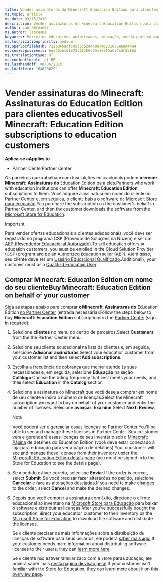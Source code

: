 ```yaml
---
title: Vender assinaturas do Minecraft Education Edition para clientes da área de educação
ms.topic: article
ms.date: 03/15/2019
description: Vender assinaturas do Minecraft Education Edition para clientes da área de educação qualificados.
author: LauraBrenner
ms.author: labrenne
keywords: Parceiros educativos autorizados, educação, venda para educação, escolas
ms.localizationpriority: medium
ms.openlocfilehash: 712b36badfc43c5c62d4c8e74c231076e88d44a4
ms.sourcegitcommit: bae29ab191c72e15259d99c40c69a9e7c3f2b502
ms.translationtype: HT
ms.contentlocale: pt-BR
ms.lasthandoff: 08/06/2019
ms.locfileid: "68820629"
---
```

# <a name="sell-minecraft-education-edition-subscriptions-to-education-customers"></a><span data-ttu-id="a0996-104">Vender assinaturas do Minecraft: Assinaturas do Education Edition para clientes educativos</span><span class="sxs-lookup"><span data-stu-id="a0996-104">Sell Minecraft: Education Edition subscriptions to education customers</span></span>

<span data-ttu-id="a0996-105">**Aplica-se a**</span><span class="sxs-lookup"><span data-stu-id="a0996-105">**Applies to**</span></span>

-  <span data-ttu-id="a0996-106">Partner Center</span><span class="sxs-lookup"><span data-stu-id="a0996-106">Partner Center</span></span>

<span data-ttu-id="a0996-107">Os parceiros que trabalham com instituições educacionais podem **oferecer Minecraft: Assinaturas do** Education Edition para eles.</span><span class="sxs-lookup"><span data-stu-id="a0996-107">Partners who work with education institutions can offer **Minecraft: Education Edition** subscriptions to them.</span></span> <span data-ttu-id="a0996-108">Você adquire a assinatura em nome do cliente no Partner Center e, em seguida, o cliente baixa o software do [Microsoft Store para educação](https://educationstore.microsoft.com).</span><span class="sxs-lookup"><span data-stu-id="a0996-108">You purchase the subscription on the customer's behalf in Partner Center, and then the customer downloads the software from the [Microsoft Store for Education](https://educationstore.microsoft.com).</span></span> 

>[!IMPORTANT]
><span data-ttu-id="a0996-109">Para vender ofertas educacionais a clientes educacionais, você deve ser registrado no programa CSP (Provedor de Soluções na Nuvem) e ser um [AEP (Revendedor Educacional Autorizado)](https://www.mepn.com).</span><span class="sxs-lookup"><span data-stu-id="a0996-109">To sell education offers to education customers, you must be enrolled in the Cloud Solution Provider (CSP) program and be an [Authorized Education seller (AEP)](https://www.mepn.com).</span></span> <span data-ttu-id="a0996-110">Além disso, seu cliente deve ser um [Usuário Educacional Qualificado](https://www.microsoftvolumelicensing.com/DocumentSearch.aspx?Mode=3&DocumentTypeId=7).</span><span class="sxs-lookup"><span data-stu-id="a0996-110">Additionally, your customer must be a [Qualified Education User](https://www.microsoftvolumelicensing.com/DocumentSearch.aspx?Mode=3&DocumentTypeId=7).</span></span>  

 
## <a name="buy-minecraft-education-edition-on-behalf-of-your-customer"></a><span data-ttu-id="a0996-111">Comprar **Minecraft: Education** Edition em nome do seu cliente</span><span class="sxs-lookup"><span data-stu-id="a0996-111">Buy **Minecraft: Education Edition** on behalf of your customer</span></span>

<span data-ttu-id="a0996-112">Siga as etapas abaixo para comprar **o Minecraft: Assinaturas do** Education Edition [no Partner Center](https://partnercenter.microsoft.com/pcv/dashboard/overview
) (entrada necessária):</span><span class="sxs-lookup"><span data-stu-id="a0996-112">Follow the steps below to buy **Minecraft: Education Edition** subscriptions in the [Partner Center](https://partnercenter.microsoft.com/pcv/dashboard/overview
) (sign in required):</span></span>

  1.  <span data-ttu-id="a0996-113">Selecione **clientes** no menu do centro de parceiros.</span><span class="sxs-lookup"><span data-stu-id="a0996-113">Select **Customers** from the the Partner Center menu.</span></span>
  
  2.  <span data-ttu-id="a0996-114">Selecione seu cliente educacional na lista de clientes e, em seguida, selecione **Adicionar assinaturas**.</span><span class="sxs-lookup"><span data-stu-id="a0996-114">Select your education customer from your customer list and then select **Add subscriptions**.</span></span>
  
  3.  <span data-ttu-id="a0996-115">Escolha a frequência de cobrança que melhor atende às suas necessidades e, em seguida, selecione **Educação** na seção **Catálogo**.</span><span class="sxs-lookup"><span data-stu-id="a0996-115">Choose the billing frequency that best meets your needs, and then select **Education** in the **Catalog** section.</span></span>

  4.  <span data-ttu-id="a0996-116">Selecione a assinatura do Minecraft que você deseja comprar em nome de seu cliente e insira o número de licenças.</span><span class="sxs-lookup"><span data-stu-id="a0996-116">Select the Minecraft subscription you want to buy on behalf of your customer and enter the number of licenses.</span></span> <span data-ttu-id="a0996-117">Selecione **avançar: Examine**.</span><span class="sxs-lookup"><span data-stu-id="a0996-117">Select **Next: Review**.</span></span>

      >[!NOTE]
      ><span data-ttu-id="a0996-118">Você poderá ver e gerenciar essas licenças no Partner Center.</span><span class="sxs-lookup"><span data-stu-id="a0996-118">You'll be able to see and manage these licenses in Partner Center.</span></span> <span data-ttu-id="a0996-119">Seu cucstomer verá e gerenciará essas licenças de seu inventário sob o [Minecraft: Página](https://educationstore.microsoft.com/store/details/minecraft-education-edition/9nblggh4r2r6) de detalhes do Education Edition (você deve estar conectado à loja para educação para ver a página de detalhes).</span><span class="sxs-lookup"><span data-stu-id="a0996-119">Your cucstomer will see and manage these licenses from their inventory under the [Minecraft: Education Edition details page](https://educationstore.microsoft.com/store/details/minecraft-education-edition/9nblggh4r2r6) (you must be signed in to the Store for Education to see the details page).</span></span> 

  5.  <span data-ttu-id="a0996-120">Se o pedido estiver correto, selecione **Enviar**.</span><span class="sxs-lookup"><span data-stu-id="a0996-120">If the order is correct, select **Submit**.</span></span> <span data-ttu-id="a0996-121">Se você precisar fazer alterações no pedido, selecione **Cancelar** e faça as alterações desejadas.</span><span class="sxs-lookup"><span data-stu-id="a0996-121">If you need to make changes to the order, select **Cancel** and make the desired changes.</span></span>   

  6.  <span data-ttu-id="a0996-122">Depois que você comprar a assinatura com êxito, direcione o cliente educacional ao inventário na [Microsoft Store para Educação](https://educationstore.microsoft.com) para baixar o software e distribuir as licenças.</span><span class="sxs-lookup"><span data-stu-id="a0996-122">After you've successfully bought the subscription, direct your education customer to their inventory on the [Microsoft Store for Education](https://educationstore.microsoft.com) to download the software and distribute the licenses.</span></span>

      <span data-ttu-id="a0996-123">Se o cliente precisar de mais informações sobre a distribuição de licenças de software para seus usuários, ele poderá [saber mais aqui](https://docs.microsoft.com/education/windows/school-get-minecraft#distribute-minecraft).</span><span class="sxs-lookup"><span data-stu-id="a0996-123">If your customer needs more information about distributing software licenses to their users, they can [learn more here](https://docs.microsoft.com/education/windows/school-get-minecraft#distribute-minecraft).</span></span>  
  
      <span data-ttu-id="a0996-124">Se o cliente não estiver familiarizado com a Store para Educação, ele poderá saber mais [nesta página de visão geral](https://docs.microsoft.com/microsoft-store/windows-store-for-business-overview).</span><span class="sxs-lookup"><span data-stu-id="a0996-124">If your customer isn't familiar with the Store for Education, they can learn more about it on [this overview page](https://docs.microsoft.com/microsoft-store/windows-store-for-business-overview).</span></span>  

      

